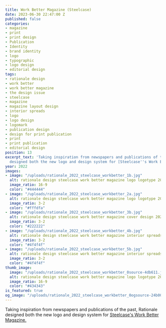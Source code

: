 ```yaml
---
title: Work Better Magazine (Steelcase)
date: 2023-06-30 22:47:00 Z
published: false
categories:
- magazine
- print
- print design
- Publication
- Identity
- brand identity
- logo
- typographic
- logo design
- editorial design
tags:
- rationale design
- work better
- work better magazine
- the design issue
- steelcase
- magazine
- magazine layout design
- interior spreads
- logo
- logo design
- logomark
- publication design
- design for print publication
- print
- print publication
- editorial design
position: 13
excerpt_text: 'Taking inspiration from newspapers and publications of the past, Rationale
  designed both the new logo and design system for [Steelcase''s Work Better Magazine.](https://www.steelcase.com/work-better-magazine/) '
year: 2022
images:
- image: "/uploads/rationale_2022_steelcase_workbetter_1b.jpg"
  alt: rationale design steelcase work better magazine logo logotype 2022
  image_ratio: 16-9
  color: "#444444"
- image: "/uploads/rationale_2022_steelcase_workbetter_2a.jpg"
  alt: rationale design steelcase work better magazine logo logotype 2022
  image_ratio: 3-2
  color: "#fffdfa"
- image: "/uploads/rationale_2022_steelcase_workbetter_3b.jpg"
  alt: rationale design steelcase work better magazine cover design 2022
  image_ratio: 3-2
  color: "#222222"
- image: "/uploads/rationale_2022_steelcase_workbetter_4b.jpg"
  alt: rationale design steelcase work better magazine interior spreads 2022
  image_ratio: 3-2
  color: "#4f4f4f"
- image: "/uploads/rationale_2022_steelcase_workbetter_5b.jpg"
  alt: rationale design steelcase work better magazine interior spreads 2022
  image_ratio: 3-2
  color: "#4f4f4f"
thumb_image:
  image: "/uploads/rationale_2022_steelcase_workbetter_0source-4db611.jpg"
  alt: rationale design steelcase work better magazine logo logotype 2022
  image_ratio: 16-9
  color: "#434343"
is_featured: true
og_image: "/uploads/rationale_2022_steelcase_workbetter_0ogsource-24b008.jpg"
---
```


Taking inspiration from newspapers and publications of the past, Rationale designed both the new logo and design system for [Steelcase's Work Better Magazine.](https://www.steelcase.com/work-better-magazine/) 